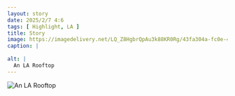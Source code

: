 ```yaml
---
layout: story
date: 2025/2/7 4:6
tags: [ Highlight, LA ]
title: Story
image: https://imagedelivery.net/LQ_Z8HgbrQpAu3k88KR0Rg/43fa304a-fc0e-48f0-03ba-944138ead600/public
caption: |
  
alt: |
  An LA Rooftop
---
```



![An LA Rooftop](https://imagedelivery.net/LQ_Z8HgbrQpAu3k88KR0Rg/43fa304a-fc0e-48f0-03ba-944138ead600/public)



